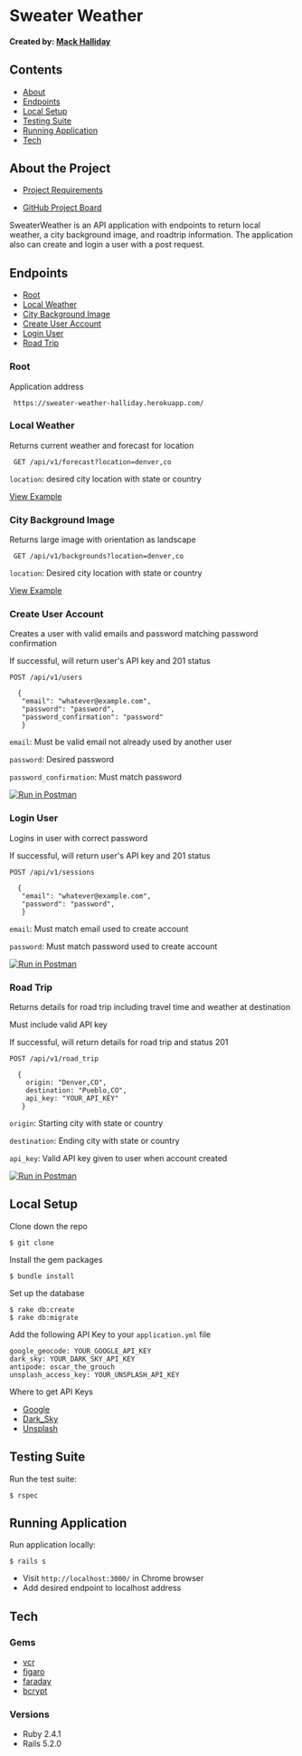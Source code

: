 

# Sweater Weather
#### Created by: [Mack Halliday](https://github.com/MackHalliday)

## Contents 
 * [About](https://github.com/MackHalliday/sweater_weather/blob/master/README.md#about-the-project)
 * [Endpoints](https://github.com/MackHalliday/sweater_weather/blob/master/README.md#endpoints)
 * [Local Setup](https://github.com/MackHalliday/sweater_weather/blob/master/README.md#local-setup)
 * [Testing Suite](https://github.com/MackHalliday/sweater_weather/blob/master/README.md#testing-suite)
 * [Running Application](https://github.com/MackHalliday/sweater_weather/blob/master/README.md#running-application)
 * [Tech](https://github.com/MackHalliday/sweater_weather/blob/master/README.md#tech)

## About the Project

* [Project Requirements](https://backend.turing.io/module3/projects/sweater_weather)

* [GitHub Project Board](https://github.com/MackHalliday/sweater_weather/projects/1)

 SweaterWeather is an API application with endpoints to return local weather, a city background image, and roadtrip information. The application also can create and login a user with a post request.

## Endpoints

 * [Root](https://github.com/MackHalliday/sweater_weather/blob/master/README.md#root)
 * [Local Weather](https://github.com/MackHalliday/sweater_weather/blob/master/README.md#local-weather)
 * [City Background Image](https://github.com/MackHalliday/sweater_weather/blob/master/README.md#city-background-image)
 * [Create User Account](https://github.com/MackHalliday/sweater_weather/blob/master/README.md#create-user-account)
 * [Login User](https://github.com/MackHalliday/sweater_weather/blob/master/README.md#login-user)
 * [Road Trip](https://github.com/MackHalliday/sweater_weather/blob/master/README.md#road-trip)

### Root 
Application address

``` https://sweater-weather-halliday.herokuapp.com/```

### Local Weather
Returns current weather and forecast for location

``` GET /api/v1/forecast?location=denver,co```

```location```: desired city location with state or country

[View Example](https://sweater-weather-halliday.herokuapp.com/api/v1/forecast?location=denver,co)
### City Background Image

  Returns large image with orientation as landscape

  ``` GET /api/v1/backgrounds?location=denver,co```

  ```location```: Desired city location with state or country

  [View Example](https://sweater-weather-halliday.herokuapp.com/api/v1/backgrounds?location=denver,co)

### Create User Account

  Creates a user with valid emails and password matching password confirmation
  
  If successful, will return user's API key and 201 status

  ```POST /api/v1/users```
  
  ``` body 
    {
     "email": "whatever@example.com",
     "password": "password",
     "password_confirmation": "password"
     }
  ```
  
  ```email```: Must be valid email not already used by another user
  
  ```password```: Desired password
  
  ```password_confirmation```: Must match password
  
[![Run in Postman](https://run.pstmn.io/button.svg)](https://app.getpostman.com/run-collection/0391478d4797e0605eef)

### Login User

  Logins in user with correct password
  
  If successful, will return user's API key and 201 status
  

  ```POST /api/v1/sessions ```
  
  ``` body 
    {
     "email": "whatever@example.com",
     "password": "password",
     }
  ```
  
  ```email```: Must match email used to create account
  
  ```password```: Must match password used to create account
  
  [![Run in Postman](https://run.pstmn.io/button.svg)](https://app.getpostman.com/run-collection/02164a249f505f30e528)
  
### Road Trip

  Returns details for road trip including travel time and weather at destination
   
  Must include valid API key
  
  If successful, will return details for road trip and status 201


  ``` POST /api/v1/road_trip ```
  
  ``` body 
    {
      origin: "Denver,CO",
      destination: "Pueblo,CO",
      api_key: "YOUR_API_KEY"
     }
  ```
  
  ```origin```: Starting city with state or country
  
  ```destination```: Ending city with state or country 
  
  ```api_key```: Valid API key given to user when account created
  
  [![Run in Postman](https://run.pstmn.io/button.svg)](https://app.getpostman.com/run-collection/25c04179c6f5520f5215)

## Local Setup

Clone down the repo
```
$ git clone
```

Install the gem packages
```
$ bundle install
```

Set up the database
```
$ rake db:create
$ rake db:migrate

```

Add the following API Key to your `application.yml` file

``` 
google_geocode: YOUR_GOOGLE_API_KEY
dark_sky: YOUR_DARK_SKY_API_KEY
antipode: oscar_the_grouch
unsplash_access_key: YOUR_UNSPLASH_API_KEY
```
  Where to get API Keys
   * [Google](https://developers.google.com/maps/documentation/javascript/get-api-key)
   * [Dark_Sky](https://darksky.net/dev)
   * [Unsplash](https://unsplash.com/developers)

## Testing Suite
Run the test suite:
```
$ rspec
```

## Running Application
Run application locally:
```
$ rails s
```
- Visit `http://localhost:3000/` in Chrome browser 
- Add desired endpoint to localhost address

## Tech

### Gems
* [vcr](https://github.com/vcr/vcr)
* [figaro](https://github.com/laserlemon/figaro)
* [faraday](https://github.com/lostisland/faraday)
* [bcrypt](https://rubygems.org/gems/bcrypt/versions/3.1.12)

### Versions
* Ruby 2.4.1
* Rails 5.2.0
